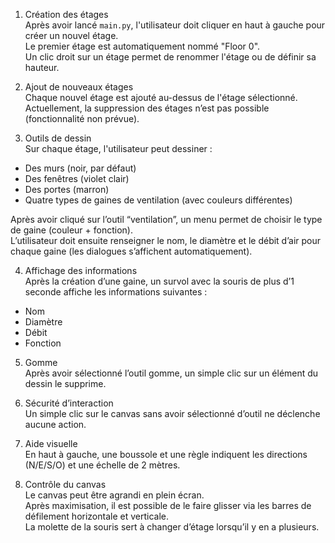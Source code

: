 1. Création des étages  
Après avoir lancé `main.py`, l'utilisateur doit cliquer en haut à gauche pour créer un nouvel étage.  
Le premier étage est automatiquement nommé "Floor 0".  
Un clic droit sur un étage permet de renommer l'étage ou de définir sa hauteur.

2. Ajout de nouveaux étages  
Chaque nouvel étage est ajouté au-dessus de l'étage sélectionné.  
Actuellement, la suppression des étages n’est pas possible (fonctionnalité non prévue).

3. Outils de dessin  
Sur chaque étage, l'utilisateur peut dessiner :
- Des murs (noir, par défaut)
- Des fenêtres (violet clair)
- Des portes (marron)
- Quatre types de gaines de ventilation (avec couleurs différentes)

Après avoir cliqué sur l’outil “ventilation”, un menu permet de choisir le type de gaine (couleur + fonction).  
L’utilisateur doit ensuite renseigner le nom, le diamètre et le débit d’air pour chaque gaine (les dialogues s’affichent automatiquement).

4. Affichage des informations  
Après la création d’une gaine, un survol avec la souris de plus d’1 seconde affiche les informations suivantes :  
- Nom  
- Diamètre  
- Débit  
- Fonction

5. Gomme  
Après avoir sélectionné l’outil gomme, un simple clic sur un élément du dessin le supprime.

6. Sécurité d’interaction  
Un simple clic sur le canvas sans avoir sélectionné d’outil ne déclenche aucune action.

7. Aide visuelle  
En haut à gauche, une boussole et une règle indiquent les directions (N/E/S/O) et une échelle de 2 mètres.

8. Contrôle du canvas  
Le canvas peut être agrandi en plein écran.  
Après maximisation, il est possible de le faire glisser via les barres de défilement horizontale et verticale.  
La molette de la souris sert à changer d’étage lorsqu’il y en a plusieurs.
